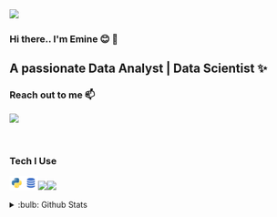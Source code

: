 <img src="https://kerteriz.net/content/images/size/w1140/wordpress/2021/09/veri-analizi-giris-dersi.jpg, height=50, weight=50">

### Hi there.. I'm Emine :blush: 👋

## A passionate  Data Analyst | Data Scientist ✨

### Reach out to me 📫

[<img width="22" src="https://unpkg.com/simple-icons@v7/icons/linkedin.svg" />][linkedin]

<br />

### Tech I Use

<img src="https://raw.githubusercontent.com/github/explore/80688e429a7d4ef2fca1e82350fe8e3517d3494d/topics/python/python.png" widhth="25" height="25"><img src="https://raw.githubusercontent.com/github/explore/80688e429a7d4ef2fca1e82350fe8e3517d3494d/topics/sql/sql.png" widhth="25" height="25"><img src="https://melisturkoglu.files.wordpress.com/2018/08/e5c4f45d827e01b0409ed984dcb0029b22e89664.png" widhth="25" height="25"><img src="https://gitforwindows.org/img/gwindows_logo.png" widhth="25" height="25">


<details>
<summary>:bulb: Github Stats</summary>
<img src="https://github-readme-stats.vercel.app/api?username=emy34&theme=radical)">
</details>

[linkedin]: https://www.linkedin.com/in/emine-%C3%A7elik-/
